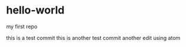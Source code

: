 # hello-world
my first repo

this is a test commit
this is another test commit
another edit using atom
